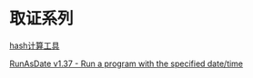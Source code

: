 # 取证系列
	
[hash计算工具](http://www.nirsoft.net/utils/hash_my_files.html)

[RunAsDate v1.37 - Run a program with the specified date/time](http://www.nirsoft.net/utils/run_as_date.html)
